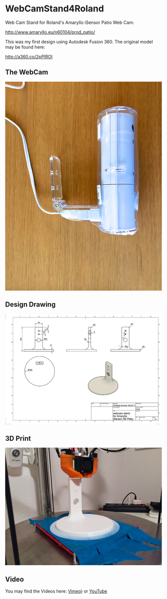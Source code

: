 # WebCamStand4Roland
Web Cam Stand for Roland's Amaryllo iSensor Patio Web Cam: 

   http://www.amaryllo.eu/n60104/prod_patio/

This was my first design using Autodesk Fusion 360. The original model may be found here:

   http://a360.co/2pPlROI

## The WebCam
![The WebCam](WebCamStand4Roland_01.jpg)

## Design Drawing
![Design Drawing](WebCam_Stand_Drawing_v3.png)

## 3D Print
![printing WebCamStand](WebCamStand4Roland_02.jpg)

## Video
You may find the Videos here: [Vimeo](https://vimeo.com/216955916)) or [YouTube](https://www.youtube.com/watch?v=sUn45yteBiw)

